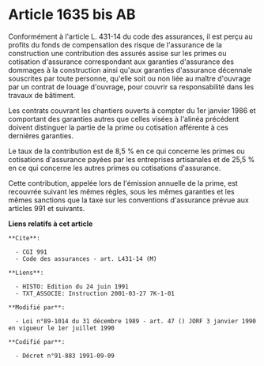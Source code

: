# Article 1635 bis AB

Conformément à l'article L. 431-14 du code des assurances, il est perçu au profits du fonds de compensation des risque de
l'assurance de la construction une contribution des assurés assise sur les primes ou cotisation d'assurance correspondant aux
garanties d'assurance des dommages à la construction ainsi qu'aux garanties d'assurance décennale souscrites par toute
personne, qu'elle soit ou non liée au maître d'ouvrage par un contrat de louage d'ouvrage, pour couvrir sa responsabilité
dans les travaux de bâtiment.

Les contrats couvrant les chantiers ouverts à compter du 1er janvier 1986 et comportant des garanties autres que celles
visées à l'alinéa précédent doivent distinguer la partie de la prime ou cotisation afférente à ces dernières garanties.

Le taux de la contribution est de 8,5 % en ce qui concerne les primes ou cotisations d'assurance payées par les entreprises
artisanales et de 25,5 % en ce qui concerne les autres primes ou cotisations d'assurance.

Cette contribution, appelée lors de l'émission annuelle de la prime, est recouvrée suivant les mêmes règles, sous les mêmes
garanties et les mêmes sanctions que la taxe sur les conventions d'assurance prévue aux articles 991 et suivants.

**Liens relatifs à cet article**

	**Cite**:

	  - CGI 991
	  - Code des assurances - art. L431-14 (M)

	**Liens**:

	  - HISTO: Edition du 24 juin 1991
	  - TXT_ASSOCIE: Instruction 2001-03-27 7K-1-01

	**Modifié par**:

	  - Loi n°89-1014 du 31 décembre 1989 - art. 47 () JORF 3 janvier 1990 en vigueur le 1er juillet 1990

	**Codifié par**:

	  - Décret n°91-883 1991-09-09
